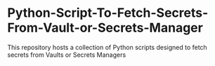 # Python-Script-To-Fetch-Secrets-From-Vault-or-Secrets-Manager
This repository hosts a collection of Python scripts designed to fetch secrets from Vaults or Secrets Managers
